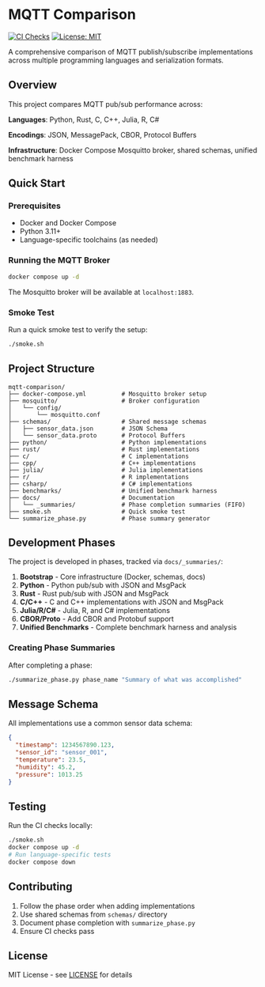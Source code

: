 # MQTT Comparison

[![CI Checks](https://github.com/sempervent/mqtt-comparison/actions/workflows/ci.yml/badge.svg)](https://github.com/sempervent/mqtt-comparison/actions/workflows/ci.yml)
[![License: MIT](https://img.shields.io/badge/License-MIT-yellow.svg)](https://opensource.org/licenses/MIT)

A comprehensive comparison of MQTT publish/subscribe implementations across multiple programming languages and serialization formats.

## Overview

This project compares MQTT pub/sub performance across:

**Languages**: Python, Rust, C, C++, Julia, R, C#

**Encodings**: JSON, MessagePack, CBOR, Protocol Buffers

**Infrastructure**: Docker Compose Mosquitto broker, shared schemas, unified benchmark harness

## Quick Start

### Prerequisites

- Docker and Docker Compose
- Python 3.11+
- Language-specific toolchains (as needed)

### Running the MQTT Broker

```bash
docker compose up -d
```

The Mosquitto broker will be available at `localhost:1883`.

### Smoke Test

Run a quick smoke test to verify the setup:

```bash
./smoke.sh
```

## Project Structure

```
mqtt-comparison/
├── docker-compose.yml          # Mosquitto broker setup
├── mosquitto/                  # Broker configuration
│   └── config/
│       └── mosquitto.conf
├── schemas/                    # Shared message schemas
│   ├── sensor_data.json        # JSON Schema
│   └── sensor_data.proto       # Protocol Buffers
├── python/                     # Python implementations
├── rust/                       # Rust implementations
├── c/                          # C implementations
├── cpp/                        # C++ implementations
├── julia/                      # Julia implementations
├── r/                          # R implementations
├── csharp/                     # C# implementations
├── benchmarks/                 # Unified benchmark harness
├── docs/                       # Documentation
│   └── _summaries/             # Phase completion summaries (FIFO)
├── smoke.sh                    # Quick smoke test
└── summarize_phase.py          # Phase summary generator
```

## Development Phases

The project is developed in phases, tracked via `docs/_summaries/`:

1. **Bootstrap** - Core infrastructure (Docker, schemas, docs)
2. **Python** - Python pub/sub with JSON and MsgPack
3. **Rust** - Rust pub/sub with JSON and MsgPack
4. **C/C++** - C and C++ implementations with JSON and MsgPack
5. **Julia/R/C#** - Julia, R, and C# implementations
6. **CBOR/Proto** - Add CBOR and Protobuf support
7. **Unified Benchmarks** - Complete benchmark harness and analysis

### Creating Phase Summaries

After completing a phase:

```bash
./summarize_phase.py phase_name "Summary of what was accomplished"
```

## Message Schema

All implementations use a common sensor data schema:

```json
{
  "timestamp": 1234567890.123,
  "sensor_id": "sensor_001",
  "temperature": 23.5,
  "humidity": 45.2,
  "pressure": 1013.25
}
```

## Testing

Run the CI checks locally:

```bash
./smoke.sh
docker compose up -d
# Run language-specific tests
docker compose down
```

## Contributing

1. Follow the phase order when adding implementations
2. Use shared schemas from `schemas/` directory
3. Document phase completion with `summarize_phase.py`
4. Ensure CI checks pass

## License

MIT License - see [LICENSE](LICENSE) for details
